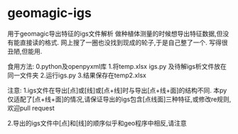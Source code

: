 # geomagic-igs
用于geomagic导出特征的igs文件解析
做种植体测量的时候想导出特征数据,但没有能直接读的格式.
网上搜了一圈也没找到现成的轮子,于是自己整了一个.
写得很丑陋,但能用.

食用方法:
0.python及openpyxml库
1.将temp.xlsx igs.py 及待解igs析文件放在同一文件夹
2.运行igs.py
3.结果保存在temp2.xlsx

注意:
1.igs文件在导出[点]或[线]或[点+线]时与导出[点+线+面]的结构不同.
本py仅适配了[点+线+面]的情况,请保证导出的igs包含[点线面]三种特征,或修改re规则,欢迎pull request

2.导出的igs文件中[点]和[线]的顺序似乎和geo程序中相反,请注意
